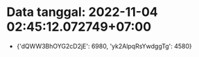 # Data tanggal: 2022-11-04 02:45:12.072749+07:00

* {'dQWW3BhOYG2cD2jE': 6980, 'yk2AlpqRsYwdggTg': 4580}
